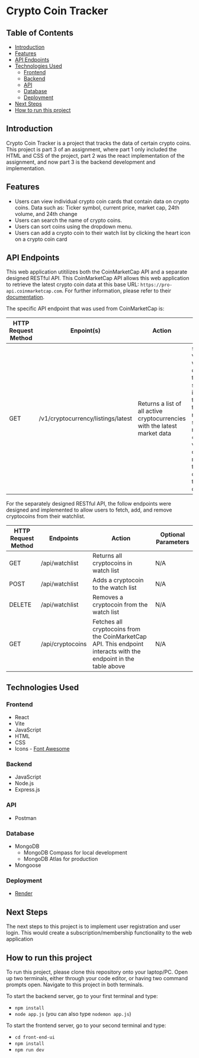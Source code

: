 # Crypto Coin Tracker

## Table of Contents

- [Introduction](#introduction)
- [Features](#features)
- [API Endpoints](#api-endpoints)
- [Technologies Used](#technologies-used)
  - [Frontend](#frontend)
  - [Backend](#backend)
  - [API](#api)
  - [Database](#database)
  - [Deployment](#deployment)
- [Next Steps](#next-steps)
- [How to run this project](#how-to-run-this-project)

## Introduction

Crypto Coin Tracker is a project that tracks the data of certain crypto coins. This project is part 3 of an assignment, where part 1 only included the HTML and CSS of the project, part 2 was the react implementation of the assignment, and now part 3 is the backend development and implementation.

## Features

- Users can view individual crypto coin cards that contain data on crypto coins. Data such as: Ticker symbol, current price, market cap, 24th volume, and 24th change
- Users can search the name of crypto coins.
- Users can sort coins using the dropdown menu.
- Users can add a crypto coin to their watch list by clicking the heart icon on a crypto coin card

## API Endpoints

This web application utitilizes both the CoinMarketCap API and a separate designed RESTful API. This CoinMarketCap API allows this web application to retrieve the latest crypto coin data at this base URL: `https://pro-api.coinmarketcap.com`. For further information, please refer to their [documentation](https://coinmarketcap.com/api/documentation/v1/#section/Introduction).

The specific API endpoint that was used from CoinMarketCap is:

| HTTP Request Method | Enpoint(s)                         | Action                                                                    | Optional Parameters                                                                                                                                                                                                                                                                |
| ------------------- | ---------------------------------- | ------------------------------------------------------------------------- | ---------------------------------------------------------------------------------------------------------------------------------------------------------------------------------------------------------------------------------------------------------------------------------- |
| GET                 | /v1/cryptocurrency/listings/latest | Returns a list of all active cryptocurrencies with the latest market data | `start` - integer value that sets what cryptocurrency the list should start at. `limit`- integer values that specifies the number of results that should be returned. `convert` - string value that converts the market value of the cryptocurrencies to a specific fiat currency. |

For the separately designed RESTful API, the follow endpoints were designed and implemented to allow users to fetch, add, and remove cryptocoins from their watchlist.

| HTTP Request Method | Endpoints        | Action                                                                                                           | Optional Parameters |
| ------------------- | ---------------- | ---------------------------------------------------------------------------------------------------------------- | ------------------- |
| GET                 | /api/watchlist   | Returns all cryptocoins in watch list                                                                            | N/A                 |
| POST                | /api/watchlist   | Adds a cryptocoin to the watch list                                                                              | N/A                 |
| DELETE              | /api/watchlist   | Removes a cryptocoin from the watch list                                                                         | N/A                 |
| GET                 | /api/cryptocoins | Fetches all cryptocoins from the CoinMarketCap API. This endpoint interacts with the endpoint in the table above | N/A                 |

## Technologies Used

### Frontend

- React
- Vite
- JavaScript
- HTML
- CSS
- Icons - [Font Awesome](https://fontawesome.com/docs/web/use-with/react/)

### Backend

- JavaScript
- Node.js
- Express.js

### API

- Postman

### Database

- MongoDB
  - MongoDB Compass for local development
  - MongoDB Atlas for production
- Mongoose

### Deployment

- [Render](https://render.com/)

## Next Steps

The next steps to this project is to implement user registration and user login. This would create a subscription/membership functionality to the web application

## How to run this project

To run this project, please clone this repository onto your laptop/PC. Open up two terminals, either through your code editor, or having two command prompts open. Navigate to this project in both terminals.

To start the backend server, go to your first terminal and type:

- `npm install`
- `node app.js` (you can also type `nodemon app.js`)

To start the frontend server, go to your second terminal and type:

- `cd front-end-ui`
- `npm install`
- `npm run dev`
